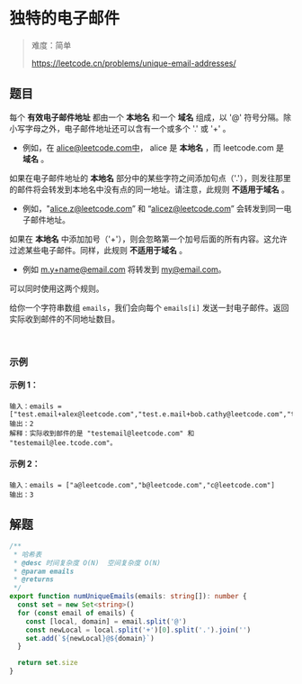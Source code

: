 # 独特的电子邮件

> 难度：简单
>
> https://leetcode.cn/problems/unique-email-addresses/

## 题目

每个 **有效电子邮件地址** 都由一个 **本地名** 和一个 **域名** 组成，以 '@' 符号分隔。除小写字母之外，电子邮件地址还可以含有一个或多个 '.' 或 '+' 。

- 例如，在 alice@leetcode.com中， alice 是 **本地名** ，而 leetcode.com 是 **域名** 。

如果在电子邮件地址的 **本地名** 部分中的某些字符之间添加句点（'.'），则发往那里的邮件将会转发到本地名中没有点的同一地址。请注意，此规则 **不适用于域名** 。

- 例如，"alice.z@leetcode.com” 和 “alicez@leetcode.com” 会转发到同一电子邮件地址。

如果在 **本地名** 中添加加号（'+'），则会忽略第一个加号后面的所有内容。这允许过滤某些电子邮件。同样，此规则 **不适用于域名** 。

- 例如 m.y+name@email.com 将转发到 my@email.com。

可以同时使用这两个规则。

给你一个字符串数组 `emails`，我们会向每个 `emails[i]` 发送一封电子邮件。返回实际收到邮件的不同地址数目。

 
### 示例

#### 示例 1：

```
输入：emails = ["test.email+alex@leetcode.com","test.e.mail+bob.cathy@leetcode.com","testemail+david@lee.tcode.com"]
输出：2
解释：实际收到邮件的是 "testemail@leetcode.com" 和 "testemail@lee.tcode.com"。
```

#### 示例 2：

```
输入：emails = ["a@leetcode.com","b@leetcode.com","c@leetcode.com"]
输出：3
```

## 解题

```ts 
/**
 * 哈希表
 * @desc 时间复杂度 O(N)  空间复杂度 O(N)
 * @param emails
 * @returns
 */
export function numUniqueEmails(emails: string[]): number {
  const set = new Set<string>()
  for (const email of emails) {
    const [local, domain] = email.split('@')
    const newLocal = local.split('+')[0].split('.').join('')
    set.add(`${newLocal}@${domain}`)
  }

  return set.size
}
```